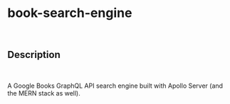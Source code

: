 # book-search-engine

<br>

## Description

<br>

A Google Books GraphQL API search engine built with Apollo Server (and the MERN stack as well).

<br>
